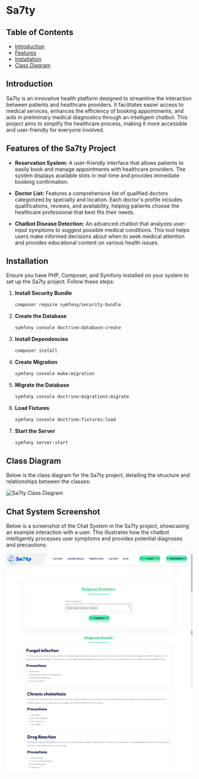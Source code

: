 # Sa7ty

## Table of Contents

- [Introduction](#introduction)
- [Features](#features)
- [Installation](#installation)
- [Class Diagram](#class-diagram)

## Introduction

Sa7ty is an innovative health platform designed to streamline the interaction between patients and healthcare providers. It facilitates easier access to medical services, enhances the efficiency of booking appointments, and aids in preliminary medical diagnostics through an intelligent chatbot. This project aims to simplify the healthcare process, making it more accessible and user-friendly for everyone involved.

## Features of the Sa7ty Project

- **Reservation System:** A user-friendly interface that allows patients to easily book and manage appointments with healthcare providers. The system displays available slots in real-time and provides immediate booking confirmation.

- **Doctor List:** Features a comprehensive list of qualified doctors categorized by specialty and location. Each doctor's profile includes qualifications, reviews, and availability, helping patients choose the healthcare professional that best fits their needs.

- **Chatbot Disease Detection:** An advanced chatbot that analyzes user-input symptoms to suggest possible medical conditions. This tool helps users make informed decisions about when to seek medical attention and provides educational content on various health issues.

## Installation

Ensure you have PHP, Composer, and Symfony installed on your system to set up the Sa7ty project. Follow these steps:

1. **Install Security Bundle**
   ```bash
   composer require symfony/security-bundle
   ```

2. **Create the Database**
   ```bash
   symfony console doctrine:database:create
   ```

3. **Install Dependencies**
   ```bash
   composer install
   ```

4. **Create Migration**
   ```bash
   symfony console make:migration
   ```

5. **Migrate the Database**
   ```bash
   symfony console doctrine:migrations:migrate
   ```

6. **Load Fixtures**
   ```bash
   symfony console doctrine:fixtures:load
   ```

7. **Start the Server**
   ```bash
   symfony server:start
   ```

## Class Diagram

Below is the class diagram for the Sa7ty project, detailing the structure and relationships between the classes:

![Sa7ty Class Diagram](https://github.com/Mk-1000/sa7ty/assets/86926622/d747937c-d3ba-47b4-b2f3-28a972ff9853)

## Chat System Screenshot

Below is a screenshot of the Chat System in the Sa7ty project, showcasing an example interaction with a user. This illustrates how the chatbot intelligently processes user symptoms and provides potential diagnoses and precautions:

![Chatbot Interaction](https://github.com/Mk-1000/sa7ty/blob/main/public/assets/upload/chat-bot.png)


